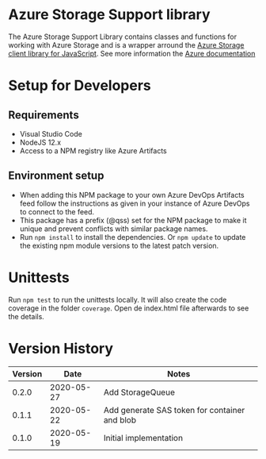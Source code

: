 # Azure Storage Support library

The Azure Storage Support Library contains classes and functions for working with Azure Storage and is a wrapper arround the [Azure Storage client library for JavaScript](https://github.com/Azure/azure-sdk-for-js/tree/master/sdk/storage).
See more information the [Azure documentation](https://docs.microsoft.com/en-us/azure/javascript/?view=azure-node-latest)

# Setup for Developers
## Requirements
- Visual Studio Code
- NodeJS 12.x
- Access to a NPM registry like Azure Artifacts

## Environment setup
- When adding this NPM package to your own Azure DevOps Artifacts feed follow the instructions as given in your instance of Azure DevOps to connect to the feed.
- This package has a prefix (@qss) set for the NPM package to make it unique and prevent conflicts with similar package names. 
- Run `npm install` to install the dependencies. Or `npm update` to update the existing npm module versions to the latest patch version.

# Unittests
Run `npm test` to run the unittests locally. It will also create the code coverage in the folder `coverage`. Open de index.html file afterwards to see the details. 

# Version History

| Version | Date       | Notes |
|---------|------------|-------|
| 0.2.0   | 2020-05-27 | Add StorageQueue |
| 0.1.1   | 2020-05-22 | Add generate SAS token for container and blob |
| 0.1.0   | 2020-05-19 | Initial implementation |
